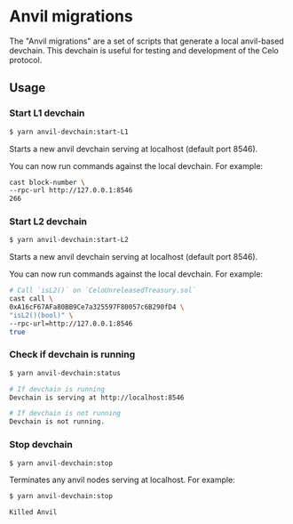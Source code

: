 # Anvil migrations 

The "Anvil migrations" are a set of scripts that generate a local anvil-based devchain. 
This devchain is useful for testing and development of the Celo protocol.

## Usage

### Start L1 devchain

```sh
$ yarn anvil-devchain:start-L1
```

Starts a new anvil devchain serving at localhost (default port 8546).

You can now run commands against the local devchain. For example:

```sh
cast block-number \
--rpc-url http://127.0.0.1:8546
266
```

### Start L2 devchain

```sh
$ yarn anvil-devchain:start-L2
```

Starts a new anvil devchain serving at localhost (default port 8546).

You can now run commands against the local devchain. For example:

```sh
# Call `isL2()` on `CeloUnreleasedTreasury.sol`
cast call \
0xA16cF67AFa80BB9Ce7a325597F80057c6B290fD4 \
"isL2()(bool)" \
--rpc-url=http://127.0.0.1:8546
true
```

### Check if devchain is running

```sh
$ yarn anvil-devchain:status

# If devchain is running
Devchain is serving at http://localhost:8546

# If devchain is not running
Devchain is not running.
```

### Stop devchain

```sh
$ yarn anvil-devchain:stop
```

Terminates any anvil nodes serving at localhost. For example:

```sh
$ yarn anvil-devchain:stop

Killed Anvil
```
